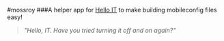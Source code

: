 #mossroy
###A helper app for [Hello IT](https://github.com/ygini/Hello-IT) to make building mobileconfig files easy!
> *"Hello, IT. Have you tried turning it off and on again?"*
